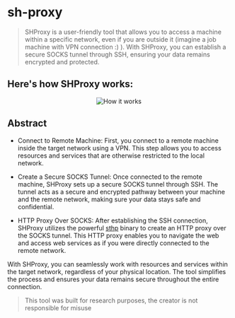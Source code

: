 # sh-proxy

> SHProxy is a user-friendly tool that allows you to access a machine within a specific network, even if you are outside it (imagine a job machine with VPN connection :) ). With SHProxy, you can establish a secure SOCKS tunnel through SSH, ensuring your data remains encrypted and protected.

Here's how SHProxy works:
---
<p align="center">
  <img src="https://github.com/girorme/shproxy/assets/54730507/b1a3799f-990e-4321-a508-78a0e88211cf" alt="How it works">
</p>

Abstract
---
- Connect to Remote Machine: First, you connect to a remote machine inside the target network using a VPN. This step allows you to access resources and services that are otherwise restricted to the local network.

- Create a Secure SOCKS Tunnel: Once connected to the remote machine, SHProxy sets up a secure SOCKS tunnel through SSH. The tunnel acts as a secure and encrypted pathway between your machine and the remote network, making sure your data stays safe and confidential.

- HTTP Proxy Over SOCKS: After establishing the SSH connection, SHProxy utilizes the powerful [sthp](https://github.com/KaranGauswami/socks-to-http-proxy) binary to create an HTTP proxy over the SOCKS tunnel. This HTTP proxy enables you to navigate the web and access web services as if you were directly connected to the remote network.

With SHProxy, you can seamlessly work with resources and services within the target network, regardless of your physical location. The tool simplifies the process and ensures your data remains secure throughout the entire connection.

> This tool was built for research purposes, the creator is not responsible for misuse
